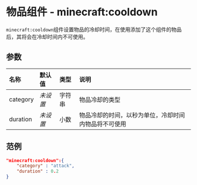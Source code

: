 # 物品组件 - minecraft:cooldown

`minecraft:cooldown`组件设置物品的冷却时间，在使用添加了这个组件的物品后，其将会在冷却时间内不可使用。

## 参数
| 名称 | 默认值 | 类型 | 说明  |
|:----------|:----------|:----------|:----------|
| category | *未设置* | 字符串 | 物品冷却的类型 |
| duration | *未设置*  | 小数 | 物品冷却的时间，以秒为单位，冷却时间内物品将不可使用 |

## 范例
```json
"minecraft:cooldown":{
    "category" : "attack",
    "duration" : 0.2
}
```
